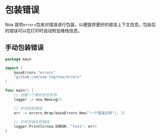 # 包装错误
Noa 提供`errors`包来对错误进行包装，以便提供更好的错误上下文信息。包装后的错误可以在打印时自动附加堆栈信息。

## 手动包装错误
```go
package main

import (
    baseErrors "errors"
    "github.com/noa-log/noa/errors"
)

func main() {
    // 创建一个新的日志实例
    logger := noa.NewLog()

    // 手动包装错误
    err := errors.Wrap(baseErrors.New("一个错误示例"), 3)
    
    // 打印包装后的错误
    logger.Println(noa.ERROR, "Test", err)
}
```